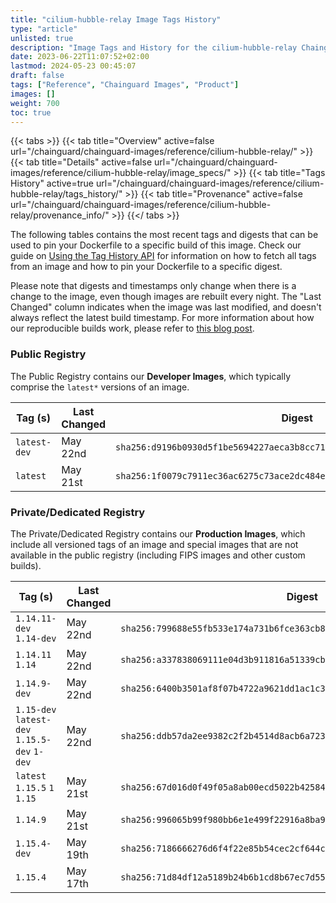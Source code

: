 ```yaml
---
title: "cilium-hubble-relay Image Tags History"
type: "article"
unlisted: true
description: "Image Tags and History for the cilium-hubble-relay Chainguard Image"
date: 2023-06-22T11:07:52+02:00
lastmod: 2024-05-23 00:45:07
draft: false
tags: ["Reference", "Chainguard Images", "Product"]
images: []
weight: 700
toc: true
---
```


{{< tabs >}}
{{< tab title="Overview" active=false url="/chainguard/chainguard-images/reference/cilium-hubble-relay/" >}}
{{< tab title="Details" active=false url="/chainguard/chainguard-images/reference/cilium-hubble-relay/image_specs/" >}}
{{< tab title="Tags History" active=true url="/chainguard/chainguard-images/reference/cilium-hubble-relay/tags_history/" >}}
{{< tab title="Provenance" active=false url="/chainguard/chainguard-images/reference/cilium-hubble-relay/provenance_info/" >}}
{{</ tabs >}}

The following tables contains the most recent tags and digests that can be used to pin your Dockerfile to a specific build of this image. Check our guide on [Using the Tag History API](/chainguard/chainguard-images/using-the-tag-history-api/) for information on how to fetch all tags from an image and how to pin your Dockerfile to a specific digest.

Please note that digests and timestamps only change when there is a change to the image, even though images are rebuilt every night. The "Last Changed" column indicates when the image was last modified, and doesn't always reflect the latest build timestamp. For more information about how our reproducible builds work, please refer to [this blog post](https://www.chainguard.dev/unchained/reproducing-chainguards-reproducible-image-builds).

### Public Registry
The Public Registry contains our **Developer Images**, which typically comprise the `latest*` versions of an image.

| Tag (s)       | Last Changed | Digest                                                                    |
|---------------|--------------|---------------------------------------------------------------------------|
|  `latest-dev` | May 22nd     | `sha256:d9196b0930d5f1be5694227aeca3b8cc7138cc1ab073134f934c5c134b56c31e` |
|  `latest`     | May 21st     | `sha256:1f0079c7911ec36ac6275c73ace2dc484e1307bfff006b9e8154e4cf4d9527cc` |


### Private/Dedicated Registry
The Private/Dedicated Registry contains our **Production Images**, which include all versioned tags of an image and special images that are not available in the public registry (including FIPS images and other custom builds).

| Tag (s)                                       | Last Changed | Digest                                                                    |
|-----------------------------------------------|--------------|---------------------------------------------------------------------------|
|  `1.14.11-dev` `1.14-dev`                     | May 22nd     | `sha256:799688e55fb533e174a731b6fce363cb815992e6f6a380d2f7652b2bbd8c9e3a` |
|  `1.14.11` `1.14`                             | May 22nd     | `sha256:a337838069111e04d3b911816a51339cbb341ce803c98c039c9835e00af6072c` |
|  `1.14.9-dev`                                 | May 22nd     | `sha256:6400b3501af8f07b4722a9621dd1ac1c35aea4f393a4caf3b58ec56d862048bd` |
|  `1.15-dev` `latest-dev` `1.15.5-dev` `1-dev` | May 22nd     | `sha256:ddb57da2ee9382c2f2b4514d8acb6a723196cb2ff3794a69a422d529b668ede9` |
|  `latest` `1.15.5` `1` `1.15`                 | May 21st     | `sha256:67d016d0f49f05a8ab00ecd5022b425848827e6ef7a4264f2e3156d06ca0974a` |
|  `1.14.9`                                     | May 21st     | `sha256:996065b99f980bb6e1e499f22916a8ba9f2d4a55ff58aa7fea7fe461cbaf3555` |
|  `1.15.4-dev`                                 | May 19th     | `sha256:7186666276d6f4f22e85b54cec2cf644cb0e6b16031321d6801e98bf363936de` |
|  `1.15.4`                                     | May 17th     | `sha256:71d84df12a5189b24b6b1cd8b67ec7d55354cea20394a3b02a4502eaa3218e8c` |

